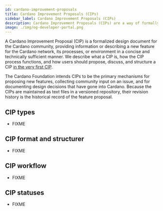 ```yaml
---
id: cardano-improvement-proposals
title: Cardano Improvement Proposals (CIPs)
sidebar_label: Cardano Improvement Proposals (CIPs)
description: Cardano Improvement Proposals (CIPs) are a way of formally proposing ideas in an agreed-upon fashion
image: ./img/og-developer-portal.png
---
```


A Cardano Improvement Proposal (CIP) is a formalized design document for the Cardano community, providing information or describing a new feature for the Cardano network, its processes, or environment in a concise and technically sufficient manner. We describe what a CIP is, how the CIP process functions, and how users should propose, discuss, and structure a CIP [in the very first CIP](https://github.com/cardano-foundation/CIPs/blob/master/CIP-0001/CIP-0001.md).

The Cardano Foundation intends CIPs to be the primary mechanisms for proposing new features, collecting community input on an issue, and for documenting design decisions that have gone into Cardano. Because the CIPs are maintained as text files in a versioned repository, their revision history is the historical record of the feature proposal.

## CIP types

- FIXME

## CIP format and structurer

- FIXME

## CIP workflow

- FIXME

## CIP statuses

- FIXME
 
